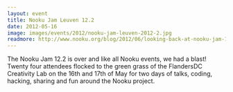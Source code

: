 ```yaml
---
layout: event
title: Nooku Jam Leuven 12.2
date: 2012-05-16
image: images/events/2012/nooku-jam-leuven-2012-2.jpg
readmore: http://www.nooku.org/blog/2012/06/looking-back-at-nooku-jam-12-2/
---
```


The Nooku Jam 12.2 is over and like all Nooku events, we had a blast! Twenty four attendees flocked to the green grass of the FlandersDC Creativity Lab on the 16th and 17th of May for two days of talks, coding, hacking, sharing and fun around the Nooku project.